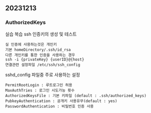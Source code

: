 20231213
----
### AuthorizedKeys

실습 복습 ssh 인증키의 생성 및 테스트


    실 인증에 사용하는것은 개인키
    기본 homeDirectory/.ssh/id_rsa
    다른 개인키를 통한 인증을 사용하는 경우
    ssh -i {privateKey} {userID}@{host}
    연결관련 설정파일 /etc/ssh/ssh_config

sshd_config 파일중 주로 사용하는 설정

    PermitRootLogin : 루트로그인 허용
    MaxAuthTries : 로그인 시도가능 횟수 
    AuthorizedKeysFile : 기본 키파일 (default : .ssh/authorized_keys)
    PubkeyAuthentication : 공개키 사용유무(default : yes)
    PasswordAuthentication : 비밀번호 인증 사용


<!--stackedit_data:
eyJoaXN0b3J5IjpbLTE0MjI5NTgzODksLTE4MjMyNDI5NTMsMT
EzMDI3MDUyMywxNjM1NzA1MDA1LDM2NDQyMzY3OV19
-->